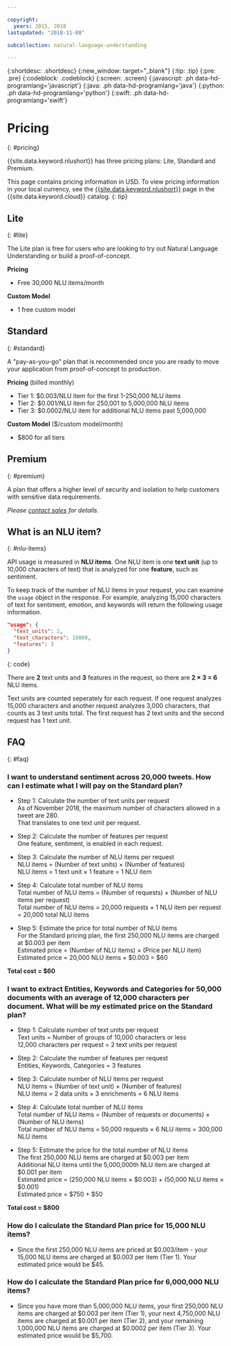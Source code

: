 ```yaml
---

copyright:
  years: 2015, 2018
lastupdated: "2018-11-08"

subcollection: natural-language-understanding

---
```


{:shortdesc: .shortdesc}
{:new_window: target="_blank"}
{:tip: .tip}
{:pre: .pre}
{:codeblock: .codeblock}
{:screen: .screen}
{:javascript: .ph data-hd-programlang='javascript'}
{:java: .ph data-hd-programlang='java'}
{:python: .ph data-hd-programlang='python'}
{:swift: .ph data-hd-programlang='swift'}

# Pricing
{: #pricing}

{{site.data.keyword.nlushort}} has three pricing plans: Lite, Standard and Premium.

This page contains pricing information in USD. To view pricing information in your local currency, see the [{{site.data.keyword.nlushort}}](https://{DomainName}/catalog/services/natural-language-understanding) page in the {{site.data.keyword.cloud}} catalog.
{: tip}

## Lite
{: #lite}

The Lite plan is free for users who are looking to try out Natural Language Understanding or build a proof-of-concept.

**Pricing**
- Free 30,000 NLU items/month

**Custom Model**
- 1 free custom model

## Standard
{: #standard}

A "pay-as-you-go" plan that is recommended once you are ready to move your application from proof-of-concept to production.

**Pricing** (billed monthly)
- Tier 1: $0.003/NLU item for the first 1-250,000 NLU items
- Tier 2: $0.001/NLU item for 250,001 to 5,000,000 NLU items
- Tier 3: $0.0002/NLU item for additional NLU items past 5,000,000

**Custom Model** ($/custom model/month)
- $800 for all tiers

## Premium
{: #premium}

A plan that offers a higher level of security and isolation to help customers with sensitive data requirements.

_Please [contact sales](https://www.ibm.com/account/reg/us-en/signup?formid=MAIL-watson) for details._

## What is an NLU item?
{: #nlu-items}

API usage is measured in **NLU items**. One NLU item is one **text unit** (up to 10,000 characters of text) that is analyzed for one **feature**, such as sentiment.

To keep track of the number of NLU items in your request, you can examine the `usage` object in the response. For example, analyzing 15,000 characters of text for sentiment, emotion, and keywords will return the following usage information.

```json
"usage": {
  "text_units": 2,
  "text_characters": 15000,
  "features": 3
}
```
{: code}
  
There are **2** text units and **3** features in the request, so there are **2 × 3 = 6** NLU items.

Text units are counted seperately for each request. If one request analyzes 15,000 characters and another request analyzes 3,000 characters, that counts as 3 text units total. The first request has 2 text units and the second request has 1 text unit.

## FAQ
{: #faq}

### I want to understand sentiment across 20,000 tweets. How can I estimate what I will pay on the Standard plan?

- Step 1: Calculate the number of text units per request<br>
As of November 2018, the maximum number of characters allowed in a tweet are 280.<br>
That translates to one text unit per request.

- Step 2: Calculate the number of features per request<br>
One feature, sentiment, is enabled in each request.

- Step 3: Calculate the number of NLU items per request<br>
NLU items = (Number of text units) × (Number of features)<br>
NLU items = 1 text unit × 1 feature = 1 NLU item

- Step 4: Calculate total number of NLU items <br>
Total number of NLU items = (Number of requests) × (Number of NLU items per request) <br>
Total number of NLU items = 20,000 requests × 1 NLU item per request = 20,000 total NLU items

- Step 5: Estimate the price for total number of NLU items<br>
For the Standard pricing plan, the first 250,000 NLU items are charged at $0.003 per item<br>
Estimated price = (Number of NLU items) × (Price per NLU item) <br>
Estimated price = 20,000 NLU items × $0.003 = $60

**Total cost = $60**

### I want to extract Entities, Keywords and Categories for 50,000 documents with an average of 12,000 characters per document. What will be my estimated price on the Standard plan?
- Step 1: Calculate number of text units per request <br>
Text units = Number of groups of 10,000 characters or less <br>
12,000 characters per request = 2 text units per request

- Step 2: Calculate the number of features per request<br>
Entities, Keywords, Categories = 3 features

- Step 3: Calculate number of NLU items per request <br>
NLU items = (Number of text unit) × (Number of features) <br>
NLU items = 2 data units × 3 enrichments = 6 NLU items

- Step 4: Calculate total number of NLU items <br>
Total number of NLU items = (Number of requests or documents) × (Number of NLU items) <br>
Total number of NLU items = 50,000 requests × 6 NLU items = 300,000 NLU items

- Step 5: Estimate the price for the total number of NLU items <br>
The first 250,000 NLU items are charged at $0.003 per item<br>
Additional NLU items until the 5,000,000th NLU item are charged at $0.001 per item<br>
Estimated price = (250,000 NLU items × $0.003) + (50,000 NLU items × $0.001) <br>
Estimated price = $750 + $50


**Total cost = $800**

### How do I calculate the Standard Plan price for 15,000 NLU items?
- Since the first 250,000 NLU items are priced at $0.003/item - your 15,000 NLU items are charged at $0.003 per item (Tier 1). Your estimated price would be $45. 

### How do I calculate the Standard Plan price for 6,000,000 NLU items?
- Since you have more than 5,000,000 NLU items, your first 250,000 NLU items are charged at $0.003 per item (Tier 1), your next 4,750,000 NLU items are charged at $0.001 per item (Tier 2), and your remaining 1,000,000 NLU items are charged at $0.0002 per item (Tier 3). Your estimated price would be $5,700. 



